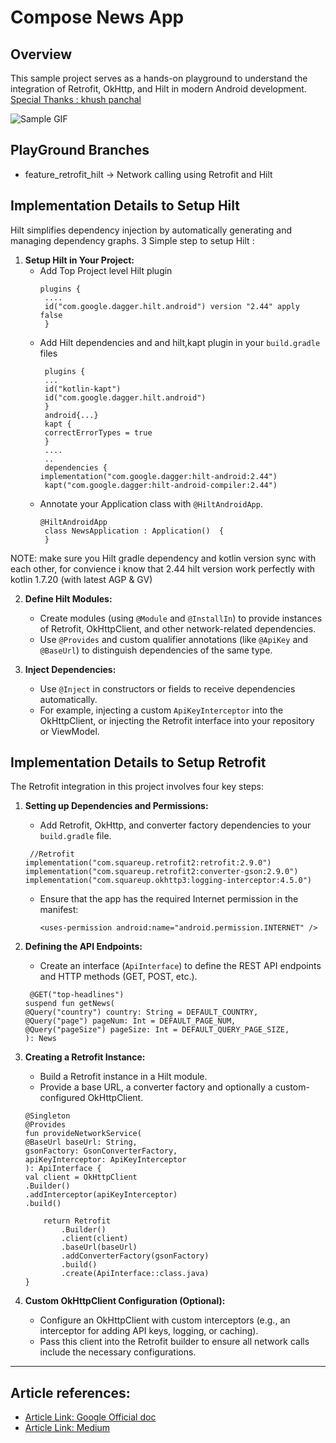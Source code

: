 # Compose News App

## Overview
This sample project serves as a hands-on playground to understand the integration of Retrofit, OkHttp, and Hilt in modern Android development.
[Special Thanks : khush panchal](https://github.com/khushpanchal/NewsApp/tree/master)


![Sample GIF](https://images.template.net/148779/android-skate-animated-stickers-zyjtb.gif)

## PlayGround Branches
-  feature_retrofit_hilt -> Network calling using Retrofit and Hilt

## Implementation Details to Setup Hilt

Hilt simplifies dependency injection by automatically generating and managing dependency graphs.
3 Simple step to setup Hilt :

1. **Setup Hilt in Your Project:**
    - Add Top Project level Hilt plugin
       ```
      plugins {
        ....
        id("com.google.dagger.hilt.android") version "2.44" apply false
        }
      ```
    - Add Hilt dependencies and and hilt,kapt plugin in your `build.gradle` files
       ```
        plugins {
        ...
        id("kotlin-kapt")
        id("com.google.dagger.hilt.android")
        }
        android{...}
        kapt {
        correctErrorTypes = true
        }
        ....
        ..
        dependencies {
       implementation("com.google.dagger:hilt-android:2.44")
        kapt("com.google.dagger:hilt-android-compiler:2.44")
      ```
    - Annotate your Application class with `@HiltAndroidApp`.
       ```
      @HiltAndroidApp
        class NewsApplication : Application()  {  
        }
      ```

NOTE: make sure you Hilt gradle dependency and kotlin version sync with each other, for convience i know that 2.44 hilt version work perfectly with kotlin 1.7.20 (with latest AGP & GV)

2. **Define Hilt Modules:**
    - Create modules (using `@Module` and `@InstallIn`) to provide instances of Retrofit, OkHttpClient, and other network-related dependencies.
    - Use `@Provides` and custom qualifier annotations (like `@ApiKey` and `@BaseUrl`) to distinguish dependencies of the same type.

3. **Inject Dependencies:**
    - Use `@Inject` in constructors or fields to receive dependencies automatically.
    - For example, injecting a custom `ApiKeyInterceptor` into the OkHttpClient, or injecting the Retrofit interface into your repository or ViewModel.


## Implementation Details to Setup Retrofit

The Retrofit integration in this project involves four key steps:

1. **Setting up Dependencies and Permissions:**
    - Add Retrofit, OkHttp, and converter factory dependencies to your `build.gradle` file.
    ```
     //Retrofit
    implementation("com.squareup.retrofit2:retrofit:2.9.0")
    implementation("com.squareup.retrofit2:converter-gson:2.9.0")
    implementation("com.squareup.okhttp3:logging-interceptor:4.5.0")
      ```
    - Ensure that the app has the required Internet permission in the manifest:
      ```
      <uses-permission android:name="android.permission.INTERNET" />
      ```

2. **Defining the API Endpoints:**
    - Create an interface (`ApiInterface`) to define the REST API endpoints and HTTP methods (GET, POST, etc.).
    ```
     @GET("top-headlines")
   suspend fun getNews(
   @Query("country") country: String = DEFAULT_COUNTRY,
   @Query("page") pageNum: Int = DEFAULT_PAGE_NUM,
   @Query("pageSize") pageSize: Int = DEFAULT_QUERY_PAGE_SIZE,
   ): News
      ```
3. **Creating a Retrofit Instance:**
    - Build a Retrofit instance in a Hilt module.
    - Provide a base URL, a converter factory and optionally a custom-configured OkHttpClient.
    ```
    @Singleton
   @Provides
   fun provideNetworkService(
   @BaseUrl baseUrl: String,
   gsonFactory: GsonConverterFactory,
   apiKeyInterceptor: ApiKeyInterceptor
   ): ApiInterface {
   val client = OkHttpClient
   .Builder()
   .addInterceptor(apiKeyInterceptor)
   .build()

        return Retrofit
            .Builder()
            .client(client)
            .baseUrl(baseUrl)
            .addConverterFactory(gsonFactory)
            .build()
            .create(ApiInterface::class.java)
   }
      ```

4. **Custom OkHttpClient Configuration (Optional):**
    - Configure an OkHttpClient with custom interceptors (e.g., an interceptor for adding API keys, logging, or caching).
    - Pass this client into the Retrofit builder to ensure all network calls include the necessary configurations.



---
##  Article references:
- [Article Link: Google Official doc](https://developer.android.com/training/dependency-injection/hilt-android)
- [Article Link: Medium](https://medium.com/@ramadan123sayed/simple-guide-to-hilt-dependency-injection-in-android-with-jetpack-compose-and-ksp-3ddcbfaad37d)
